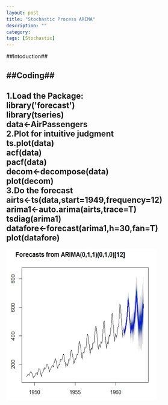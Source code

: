 ```yaml
---
layout: post
title: "Stochastic Process ARIMA"
description: ""
category: 
tags: [Stochastic]
---
```

##Intoduction##

##Coding##
---
1.Load the Package:      
	library('forecast')            
	library(tseries)      
	data<-AirPassengers      
2.Plot for intuitive judgment      
	ts.plot(data)      
	acf(data)      
	pacf(data)      
	decom<-decompose(data)      
	plot(decom)      
3.Do the forecast      
    airts<-ts(data,start=1949,frequency=12)      
    arima1<-auto.arima(airts,trace=T)      
	tsdiag(arima1)      
	datafore<-forecast(arima1,h=30,fan=T)   
	plot(datafore)
---
<img src="/assets/2014161.jpg" width="400" height="400"> 